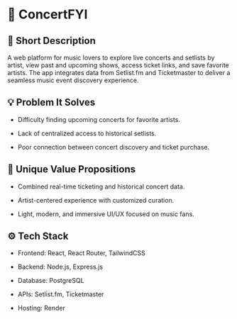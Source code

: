 # 🎯 ConcertFYI

## 📝 Short Description
A web platform for music lovers to explore live concerts and setlists by artist, view past and upcoming shows, access ticket links, and save favorite artists. The app integrates data from Setlist.fm and Ticketmaster to deliver a seamless music event discovery experience.

## 💡 Problem It Solves
- Difficulty finding upcoming concerts for favorite artists.

- Lack of centralized access to historical setlists.

- Poor connection between concert discovery and ticket purchase.

## 🌟 Unique Value Propositions
- Combined real-time ticketing and historical concert data.

- Artist-centered experience with customized curation.

- Light, modern, and immersive UI/UX focused on music fans.

## ⚙️ Tech Stack
- Frontend: React, React Router, TailwindCSS

- Backend: Node.js, Express.js

- Database: PostgreSQL

- APIs: Setlist.fm, Ticketmaster

- Hosting: Render
